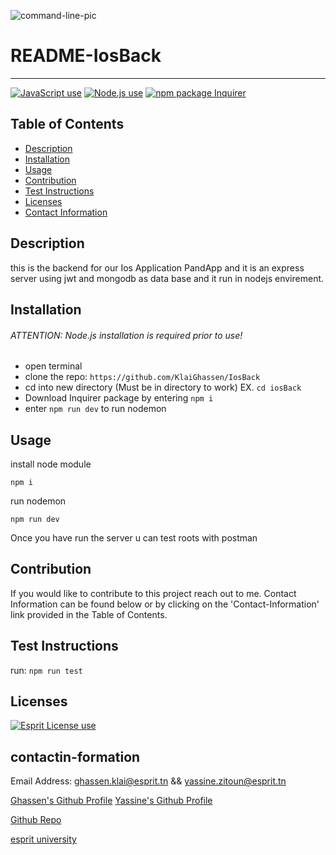 
![command-line-pic](https://github.com/KlaiGhassen/IosBack/blob/main/final_panda_ios.png)

# README-IosBack

---

<a href="https://img.shields.io/badge/JavaScipt-100%25-yellow"><img alt="JavaScript use" src="https://img.shields.io/badge/JavaScipt-100%25-yellow"></a> <a href="https://img.shields.io/badge/Used-Node.js-red"><img alt="Node.js use" src="https://img.shields.io/badge/Used-Node.js-red"></a> <a href="https://img.shields.io/badge/npm-Inquirer-orange"><img alt="npm package Inquirer" src="https://img.shields.io/badge/npm-Inquirer-orange"></a>

## Table of Contents

- [Description](#description)
- [Installation](#installation)
- [Usage](#usage)
- [Contribution](#contribution)
- [Test Instructions](#test-instructions)
- [Licenses](#licenses)
- [Contact Information](#contactin-formation)


## Description

this is the backend for our Ios Application PandApp and it is an express server using jwt and mongodb as data base and it run in nodejs envirement.



## Installation

###### ATTENTION: Node.js installation is required prior to use!

- open terminal
- clone the repo: `https://github.com/KlaiGhassen/IosBack`
- cd into new directory (Must be in directory to work) EX. `cd iosBack`
- Download Inquirer package by entering `npm i`
- enter `npm run dev` to run nodemon

## Usage

install node module

```
npm i 

```
run nodemon

```
npm run dev

```


Once you have run the server 
u can test roots with postman

## Contribution

If you would like to contribute to this project reach out to me. Contact Information can be found below or by clicking on the 'Contact-Information' link provided in the Table of Contents.

## Test Instructions

run: `npm run test`

## Licenses

<a href="https://img.shields.io/badge/License-Esprit-brightgreen"><img alt="Esprit License use" src="https://img.shields.io/badge/License-Esprit-brightgreen"></a>

## contactin-formation

Email Address: ghassen.klai@esprit.tn && yassine.zitoun@esprit.tn

[Ghassen's Github Profile](https://github.com/KlaiGhassen)
[Yassine's Github Profile](https://github.com/zwayten)

[Github Repo](https://github.com/KlaiGhassen/IosBack)

[esprit university](https://esprit.tn/)
